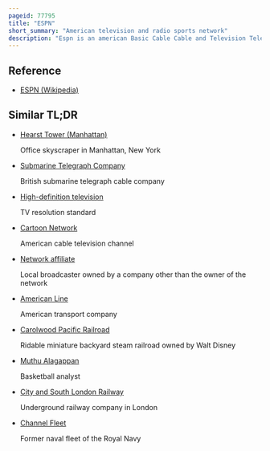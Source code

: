 ```yaml
---
pageid: 77795
title: "ESPN"
short_summary: "American television and radio sports network"
description: "Espn is an american Basic Cable Cable and Television Television Channel owned by the Walt Disney Company and Hearst Communications through the joint Venture espn Inc. The Company was founded by Bill rasmussen scott Rasmussen and Ed Eagan in 1979."
---
```


## Reference

- [ESPN (Wikipedia)](https://en.wikipedia.org/?curid=77795)

## Similar TL;DR

- [Hearst Tower (Manhattan)](/tldr/en/hearst-tower-manhattan)

  Office skyscraper in Manhattan, New York

- [Submarine Telegraph Company](/tldr/en/submarine-telegraph-company)

  British submarine telegraph cable company

- [High-definition television](/tldr/en/high-definition-television)

  TV resolution standard

- [Cartoon Network](/tldr/en/cartoon-network)

  American cable television channel

- [Network affiliate](/tldr/en/network-affiliate)

  Local broadcaster owned by a company other than the owner of the network

- [American Line](/tldr/en/american-line)

  American transport company

- [Carolwood Pacific Railroad](/tldr/en/carolwood-pacific-railroad)

  Ridable miniature backyard steam railroad owned by Walt Disney

- [Muthu Alagappan](/tldr/en/muthu-alagappan)

  Basketball analyst

- [City and South London Railway](/tldr/en/city-and-south-london-railway)

  Underground railway company in London

- [Channel Fleet](/tldr/en/channel-fleet)

  Former naval fleet of the Royal Navy
